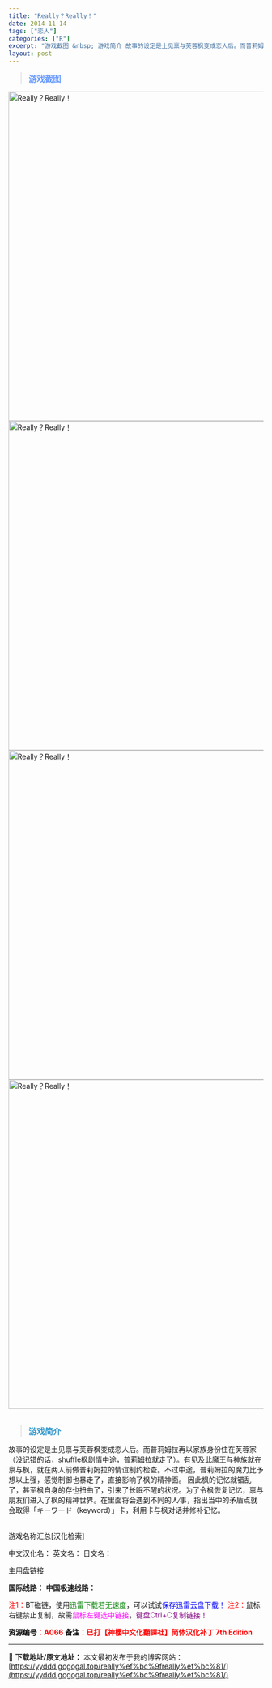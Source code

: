 ```yaml
---
title: "Really？Really！"
date: 2014-11-14
tags: ["恋人"]
categories: ["R"]
excerpt: "游戏截图 &nbsp; 游戏简介 故事的设定是土见禀与芙蓉枫变成恋人后。而普莉姆拉再以家族身份住在芙蓉家（没记错的话，shuffle枫剧情中途，普莉姆拉就走了）。有见及此魔王与神族就在禀与枫，就在两人前做普莉姆拉的情谊制约检查。不过中途，普莉姆拉的魔力比予想以上强，感觉制御也暴走了，直接影响了枫的精&hellip;"
layout: post
---
```


<div>
<blockquote><b><span style="font-size: 12pt; color: #6699ff;">游戏截图</span></b></blockquote>
<div><img title="点击放大" src="https://yyddd.gogogal.top/wp-content/uploads/2025/04/20250430_6811f2be2f8fb.webp" alt="Really？Really！" width="650" /></div>
<div><img title="点击放大" src="https://yyddd.gogogal.top/wp-content/uploads/2025/04/20250430_6811f2bf9de83.webp" alt="Really？Really！" width="650" /></div>
<div><img title="点击放大" src="https://yyddd.gogogal.top/wp-content/uploads/2025/04/20250430_6811f2c0f2146.webp" alt="Really？Really！" width="650" /></div>
<div><img title="点击放大" src="https://yyddd.gogogal.top/wp-content/uploads/2025/04/20250430_6811f2c34d29f.webp" alt="Really？Really！" width="650" /></div>
&nbsp;
<blockquote><b><span style="font-size: 12pt; color: #3399cc;">游戏简介</span></b></blockquote>
<div>故事的设定是土见禀与芙蓉枫变成恋人后。而普莉姆拉再以家族身份住在芙蓉家（没记错的话，shuffle枫剧情中途，普莉姆拉就走了）。有见及此魔王与神族就在禀与枫，就在两人前做普莉姆拉的情谊制约检查。不过中途，普莉姆拉的魔力比予想以上强，感觉制御也暴走了，直接影响了枫的精神面。
因此枫的记忆就错乱了，甚至枫自身的存也扭曲了，引来了长眠不醒的状况。为了令枫恢复记忆，禀与朋友们进入了枫的精神世界。在里面将会遇到不同的人∕事，指出当中的矛盾点就会取得「キーワード（keyword）」卡，利用卡与枫对话并修补记忆。</div>
&nbsp;

游戏名称汇总[汉化检索]

中文汉化名：
英文名：
日文名：
</div>
<div class="panel panel-primary">
<div class="panel-heading">主用盘链接</div>
<div class="panel-body">

<b>国际线路：</b>
<b>中国极速线路：</b>


<span style="color: #ff0000;">注1：</span>BT磁链，使用<span style="color: #008000;">迅雷下载若无速度</span>，可以试试<span style="color: #0000ff;">保存迅雷云盘下载！</span>
<span style="color: #ff0000;">注2：</span>鼠标右键禁止复制，故需<span style="color: #ff00ff;">鼠标左键选中链接</span>，<span style="color: #800080;">键盘Ctrl+C复制链接！</span>

</div>
<div class="panel-footer"><span style="color: #ff0000;"><b><span style="color: #000000;">资源编号</span>：A066</b></span>
<span style="color: #ff0000;"><b><span style="color: #000000;">备注</span>：已打【神櫻中文化翻譯社】简体汉化补丁 7th Edition</b></span></div>
</div>

---
📖 **下载地址/原文地址：** 本文最初发布于我的博客网站：[https://yyddd.gogogal.top/really%ef%bc%9freally%ef%bc%81/](https://yyddd.gogogal.top/really%ef%bc%9freally%ef%bc%81/)
